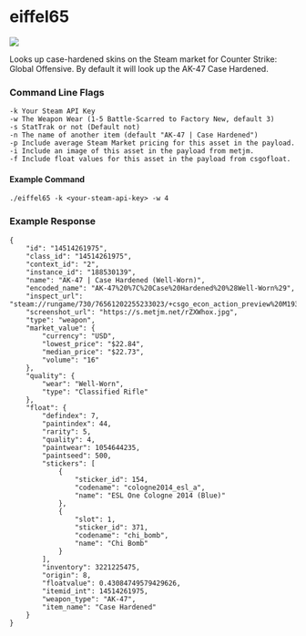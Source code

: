 # eiffel65

![](https://media.giphy.com/media/ZjvXBux7Lq0iA/giphy.gif)

Looks up case-hardened skins on the Steam market for Counter Strike: Global Offensive.
By default it will look up the AK-47 Case Hardened.

### Command Line Flags
```
-k Your Steam API Key
-w The Weapon Wear (1-5 Battle-Scarred to Factory New, default 3) 
-s StatTrak or not (Default not)
-n The name of another item (default "AK-47 | Case Hardened")
-p Include average Steam Market pricing for this asset in the payload.
-i Include an image of this asset in the payload from metjm.
-f Include float values for this asset in the payload from csgofloat.
```

#### Example Command
`./eiffel65 -k <your-steam-api-key> -w 4`

### Example Response
```
{
	"id": "14514261975",
	"class_id": "14514261975",
	"context_id": "2",
	"instance_id": "188530139",
	"name": "AK-47 | Case Hardened (Well-Worn)",
	"encoded_name": "AK-47%20%7C%20Case%20Hardened%20%28Well-Worn%29",
	"inspect_url": "steam://rungame/730/76561202255233023/+csgo_econ_action_preview%20M1930235607424827122A14514261975D11962722264411186581",
	"screenshot_url": "https://s.metjm.net/rZXWhox.jpg",
	"type": "weapon",
	"market_value": {
		"currency": "USD",
		"lowest_price": "$22.84",
		"median_price": "$22.73",
		"volume": "16"
	},
	"quality": {
		"wear": "Well-Worn",
		"type": "Classified Rifle"
	},
	"float": {
		"defindex": 7,
		"paintindex": 44,
		"rarity": 5,
		"quality": 4,
		"paintwear": 1054644235,
		"paintseed": 500,
		"stickers": [
			{
				"sticker_id": 154,
				"codename": "cologne2014_esl_a",
				"name": "ESL One Cologne 2014 (Blue)"
			},
			{
				"slot": 1,
				"sticker_id": 371,
				"codename": "chi_bomb",
				"name": "Chi Bomb"
			}
		],
		"inventory": 3221225475,
		"origin": 8,
		"floatvalue": 0.43084749579429626,
		"itemid_int": 14514261975,
		"weapon_type": "AK-47",
		"item_name": "Case Hardened"
	}
}
```
